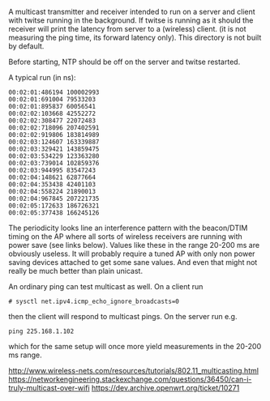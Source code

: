 
A multicast transmitter and receiver intended to run on a server and client with twitse running in the background. If twitse is running as it should the receiver will print the latency from server to a (wireless) client. (it is not measuring the ping time, its forward latency only). This directory is not built by default.

Before starting, NTP should be off on the server and twitse restarted.

A typical run (in ns):

	00:02:01:486194 100002993
	00:02:01:691004 79533203
	00:02:01:895837 60056541
	00:02:02:103668 42552272
	00:02:02:308477 22072483
	00:02:02:718096 207402591
	00:02:02:919806 183814989
	00:02:03:124607 163339887
	00:02:03:329421 143859475
	00:02:03:534229 123363280
	00:02:03:739014 102859376
	00:02:03:944995 83547243
	00:02:04:148621 62877664
	00:02:04:353438 42401103
	00:02:04:558224 21890013
	00:02:04:967845 207221735
	00:02:05:172633 186726321
	00:02:05:377438 166245126

The periodicity looks line an interference pattern with the beacon/DTIM timing on the AP where all sorts of wireless receivers are running with power save (see links below). Values like these in the range 20-200 ms are obviously useless. It will probably require a tuned AP with only non power saving devices attached to get some sane values. And even that might not really be much better than plain unicast.

An ordinary ping can test multicast as well. On a client run

	# sysctl net.ipv4.icmp_echo_ignore_broadcasts=0

then the client will respond to multicast pings. On the server run e.g.

	ping 225.168.1.102
	
which for the same setup will once more yield measurements in the 20-200 ms range.

http://www.wireless-nets.com/resources/tutorials/802.11_multicasting.html
https://networkengineering.stackexchange.com/questions/36450/can-i-truly-multicast-over-wifi
https://dev.archive.openwrt.org/ticket/10271
